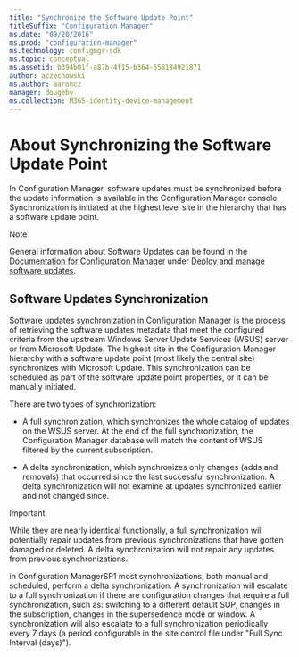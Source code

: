 ```yaml
---
title: "Synchronize the Software Update Point"
titleSuffix: "Configuration Manager"
ms.date: "09/20/2016"
ms.prod: "configuration-manager"
ms.technology: configmgr-sdk
ms.topic: conceptual
ms.assetid: b394b01f-a87b-4f15-b364-558184921871
author: aczechowski
ms.author: aaroncz
manager: dougeby
ms.collection: M365-identity-device-management
---
```

# About Synchronizing the Software Update Point
In Configuration Manager, software updates must be synchronized before the update information is available in the Configuration Manager console. Synchronization is initiated at the highest level site in the hierarchy that has a software update point.  

> [!NOTE]
>  General information about Software Updates can be found in the [Documentation for Configuration Manager](https://technet.microsoft.com/library/mt346023.aspx) under [Deploy and manage software updates](https://technet.microsoft.com/library/mt634340.aspx).  

## Software Updates Synchronization  
 Software updates synchronization in Configuration Manager is the process of retrieving the software updates metadata that meet the configured criteria from the upstream Windows Server Update Services (WSUS) server or from Microsoft Update. The highest site in the Configuration Manager hierarchy with a software update point (most likely the central site) synchronizes with Microsoft Update. This synchronization can be scheduled as part of the software update point properties, or it can be manually initiated.  

 There are two types of synchronization:  

-   A full synchronization, which synchronizes the whole catalog of updates on the WSUS server. At the end of the full synchronization, the Configuration Manager database will match the content of WSUS filtered by the current subscription.  

-   A delta synchronization, which synchronizes only changes (adds and removals) that occurred since the last successful synchronization. A delta synchronization will not examine at updates synchronized earlier and not changed since.  

> [!IMPORTANT]
>  While they are nearly identical functionally, a full synchronization will potentially repair updates from previous synchronizations that have gotten damaged or deleted. A delta synchronization will not repair any updates from previous synchronizations.  

 in Configuration ManagerSP1 most synchronizations, both manual and scheduled, perform a delta synchronization. A synchronization will escalate to a full synchronization if there are configuration changes that require a full synchronization, such as: switching to a different default SUP, changes in the subscription, changes in the supersedence mode or window. A synchronization will also escalate to a full synchronization periodically every 7 days (a period configurable in the site control file under "Full Sync Interval (days)").  
